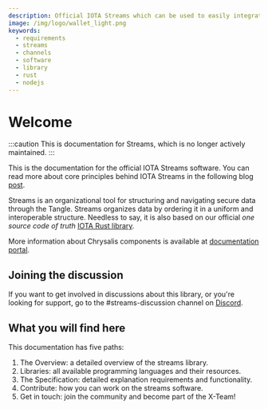 ```yaml
---
description: Official IOTA Streams which can be used to easily integrate an IOTA Wallet into your application
image: /img/logo/wallet_light.png
keywords:
  - requirements
  - streams
  - channels
  - software
  - library
  - rust
  - nodejs
---
```


# Welcome

:::caution
This is documentation for Streams, which is no longer actively maintained.
:::

This is the documentation for the official IOTA Streams software. You can read more about core principles behind IOTA Streams in the following blog [post](https://blog.iota.org/iota-streams-alpha-7e91ee326ac0/).

Streams is an organizational tool for structuring and navigating secure data through the Tangle. Streams organizes data by ordering it in a uniform and interoperable structure. Needless to say, it is also based on our official _one source code of truth_ [IOTA Rust library](https://github.com/iotaledger/iota.rs).

More information about Chrysalis components is available at [documentation portal](https://wiki.iota.org/chrysalis-docs/welcome).

## Joining the discussion

If you want to get involved in discussions about this library, or you're looking for support, go to the #streams-discussion channel on [Discord](https://discord.iota.org).

## What you will find here

This documentation has five paths:

1. The Overview: a detailed overview of the streams library.
2. Libraries: all available programming languages and their resources.
3. The Specification: detailed explanation requirements and functionality.
4. Contribute: how you can work on the streams software.
5. Get in touch: join the community and become part of the X-Team!
